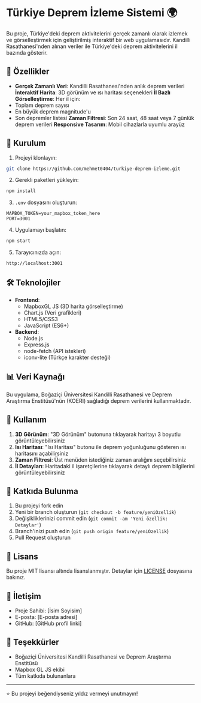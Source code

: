 # Türkiye Deprem İzleme Sistemi 🌍
Bu proje, Türkiye'deki deprem aktivitelerini gerçek zamanlı olarak izlemek ve görselleştirmek için geliştirilmiş interaktif bir web uygulamasıdır. Kandilli Rasathanesi'nden alınan veriler ile Türkiye'deki deprem aktivitelerini il bazında gösterir.
## 🌟 Özellikler
- **Gerçek Zamanlı Veri**: Kandilli Rasathanesi'nden anlık deprem verileri
 **İnteraktif Harita**: 3D görünüm ve ısı haritası seçenekleri
 **İl Bazlı Görselleştirme**: Her il için:
 - Toplam deprem sayısı
 - En büyük deprem magnitude'u
 - Son depremler listesi
 **Zaman Filtresi**: Son 24 saat, 48 saat veya 7 günlük deprem verileri
 **Responsive Tasarım**: Mobil cihazlarla uyumlu arayüz
## 🚀 Kurulum
1. Projeyi klonlayın:
```bash
git clone https://github.com/mehmet0404/turkiye-deprem-izleme.git
```
2. Gerekli paketleri yükleyin:
```bash
npm install
```
3. `.env` dosyasını oluşturun:
```env
MAPBOX_TOKEN=your_mapbox_token_here
PORT=3001
```
4. Uygulamayı başlatın:
```bash
npm start
```
5. Tarayıcınızda açın:
```
http://localhost:3001
```
## 🛠️ Teknolojiler
- **Frontend**:
  - MapboxGL JS (3D harita görselleştirme)
  - Chart.js (Veri grafikleri)
  - HTML5/CSS3
  - JavaScript (ES6+)
- **Backend**:
  - Node.js
  - Express.js
  - node-fetch (API istekleri)
  - iconv-lite (Türkçe karakter desteği)
## 📊 Veri Kaynağı
Bu uygulama, Boğaziçi Üniversitesi Kandilli Rasathanesi ve Deprem Araştırma Enstitüsü'nün (KOERI) sağladığı deprem verilerini kullanmaktadır.
## 🎯 Kullanım
1. **3D Görünüm**: "3D Görünüm" butonuna tıklayarak haritayı 3 boyutlu görüntüleyebilirsiniz
2. **Isı Haritası**: "Isı Haritası" butonu ile deprem yoğunluğunu gösteren ısı haritasını açabilirsiniz
3. **Zaman Filtresi**: Üst menüden istediğiniz zaman aralığını seçebilirsiniz
4. **İl Detayları**: Haritadaki il işaretçilerine tıklayarak detaylı deprem bilgilerini görüntüleyebilirsiniz
## 🤝 Katkıda Bulunma
1. Bu projeyi fork edin
2. Yeni bir branch oluşturun (`git checkout -b feature/yeniOzellik`)
3. Değişikliklerinizi commit edin (`git commit -am 'Yeni özellik: Detaylar'`)
4. Branch'inizi push edin (`git push origin feature/yeniOzellik`)
5. Pull Request oluşturun
## 📝 Lisans
Bu proje MIT lisansı altında lisanslanmıştır. Detaylar için [LICENSE](LICENSE) dosyasına bakınız.
## 📧 İletişim
- Proje Sahibi: [İsim Soyisim]
- E-posta: [E-posta adresi]
- GitHub: [GitHub profil linki]
## 🙏 Teşekkürler
- Boğaziçi Üniversitesi Kandilli Rasathanesi ve Deprem Araştırma Enstitüsü
- Mapbox GL JS ekibi
- Tüm katkıda bulunanlara
---
⭐️ Bu projeyi beğendiyseniz yıldız vermeyi unutmayın!
